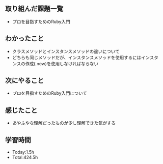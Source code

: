 ## 取り組んだ課題一覧
- プロを目指すためのRuby入門

## わかったこと
- クラスメソッドとインスタンスメソッドの違いについて
- どちらも同じメソッドだが、インスタンスメソッドを使用するにはインスタンスの作成(.new)を使用しなければならない

## 次にやること
- プロを目指すためのRuby入門について
  
## 感じたこと
- あやふやな理解だったものが少し理解できた気がする
  
## 学習時間
- Today:1.5h
- Total:424.5h
